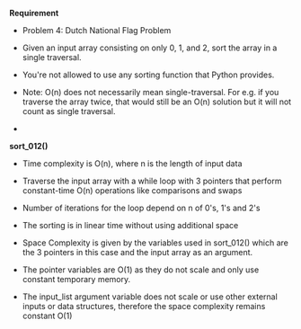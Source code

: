 **Requirement**
* Problem 4: Dutch National Flag Problem
- Given an input array consisting on only 0, 1, and 2, sort the array in a single traversal. 
- You're not allowed to use any sorting function that Python provides.

 - Note: O(n) does not necessarily mean single-traversal. For e.g. if you traverse the array twice, that would still be an O(n) solution but it will not count as single traversal.
* 

**sort_012()**
- Time complexity is O(n), where n is the length of input data
- Traverse the input array with a while loop with 3 pointers that perform constant-time O(n) operations like comparisons and swaps
- Number of iterations for the loop depend on n of 0's, 1's and 2's 
- The sorting is in linear time without using additional space

- Space Complexity is given by the variables used in sort_012() which are the 3 pointers in this case and the input array as an argument. 
- The pointer variables are O(1) as they do not scale and only use constant temporary memory. 
- The input_list argument variable does not scale or use other external inputs or data structures, therefore the space complexity remains constant O(1)